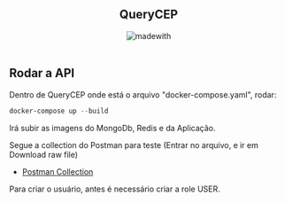 <h2 align="center" >
  QueryCEP
</h2>

<p align="center">
  <img alt="madewith" src="https://forthebadge.com/images/badges/made-with-c-sharp.svg"><br><br>
</p>

## Rodar a API
Dentro de QueryCEP onde está o arquivo "docker-compose.yaml", rodar:
```powershell
docker-compose up --build
```

Irá subir as imagens do MongoDb, Redis e da Aplicação.

Segue a collection do Postman para teste (Entrar no arquivo, e ir em Download raw file)
- [Postman Collection](https://github.com/wagnerbolfe/QueryAPI/blob/main/Desafio.postman_collection.json)


Para criar o usuário, antes é necessário criar a role USER.


